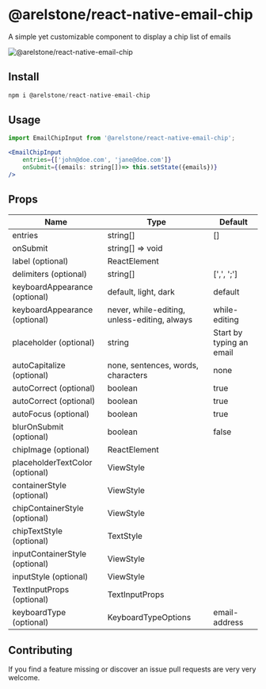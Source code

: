 # @arelstone/react-native-email-chip
A simple yet customizable component to display a chip list of emails

![@arelstone/react-native-email-chip](https://github.com/arelstone/react-native-email-chip/blob/master/docs/example.gif?raw=true)

## Install
```js
npm i @arelstone/react-native-email-chip
```

## Usage
```jsx
import EmailChipInput from '@arelstone/react-native-email-chip';

<EmailChipInput
    entries={['john@doe.com', 'jane@doe.com']}
    onSubmit={(emails: string[])=> this.setState({emails})}
/>
```

## Props

| Name                            | Type              | Default           |
| ------------------------------- | ----------------- | ----------------- |
| entries                         | string[]          | [] |
| onSubmit                        | string[] => void  |  |
| label (optional)                | ReactElement      |  |
| delimiters (optional)           | string[]          |  [',', ';'] |
| keyboardAppearance (optional)   | default, light, dark |  default |
| keyboardAppearance (optional)   | never, while-editing, unless-editing, always |  while-editing |
| placeholder (optional)          | string            | Start by typing an email |
| autoCapitalize (optional)       | none, sentences, words, characters           | none |
| autoCorrect (optional)          | boolean           | true |
| autoCorrect (optional)          | boolean           | true |
| autoFocus (optional)            | boolean           | true |
| blurOnSubmit (optional)         | boolean           | false |
| chipImage (optional)            | ReactElement      |  |
| placeholderTextColor (optional) | ViewStyle         |  |
| containerStyle (optional)       | ViewStyle         |  |
| chipContainerStyle (optional)   | ViewStyle         |  |
| chipTextStyle (optional)        | TextStyle         |  |
| inputContainerStyle (optional)  | ViewStyle         |  |
| inputStyle (optional)           | ViewStyle         |  |
| TextInputProps (optional)       | TextInputProps    |  |
| keyboardType (optional)         | KeyboardTypeOptions    | email-address  |


## Contributing
If you find a feature missing or discover an issue pull requests are very very welcome.



